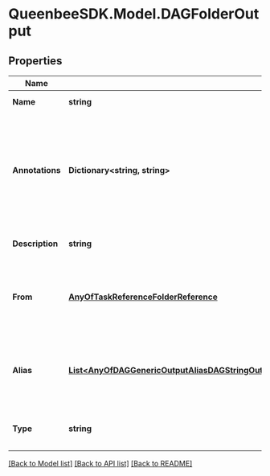 
# QueenbeeSDK.Model.DAGFolderOutput

## Properties

Name | Type | Description | Notes
------------ | ------------- | ------------- | -------------
**Name** | **string** | Output name. | 
**Annotations** | **Dictionary&lt;string, string&gt;** | An optional dictionary to add annotations to inputs. These annotations will be used by the client side libraries. | [optional] 
**Description** | **string** | Optional description for output. | [optional] 
**From** | [**AnyOfTaskReferenceFolderReference**](AnyOfTaskReferenceFolderReference.md) | Reference to a folder or a task output. Task output must be folder. | 
**Alias** | [**List&lt;AnyOfDAGGenericOutputAliasDAGStringOutputAliasDAGIntegerOutputAliasDAGNumberOutputAliasDAGBooleanOutputAliasDAGFolderOutputAliasDAGFileOutputAliasDAGPathOutputAliasDAGArrayOutputAliasDAGObjectOutputAlias&gt;**](AnyOfDAGGenericOutputAliasDAGStringOutputAliasDAGIntegerOutputAliasDAGNumberOutputAliasDAGBooleanOutputAliasDAGFolderOutputAliasDAGFileOutputAliasDAGPathOutputAliasDAGArrayOutputAliasDAGObjectOutputAlias.md) | A list of additional processes for loading this output on different platforms. | [optional] 
**Type** | **string** |  | [optional] [readonly] [default to "DAGFolderOutput"]

[[Back to Model list]](../README.md#documentation-for-models)
[[Back to API list]](../README.md#documentation-for-api-endpoints)
[[Back to README]](../README.md)

